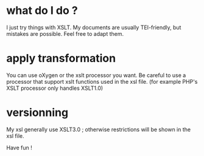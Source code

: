 # what do I do ?
I just try things with XSLT. My documents are usually TEI-friendly, but mistakes are possible. Feel free to adapt them.

# apply transformation
You can use oXygen or the xslt processor you want. Be careful to use a processor that support xslt functions used in the xsl file. (for example PHP's XSLT processor only handles XSLT1.0)

# versionning
My xsl generally use XSLT3.0 ; otherwise restrictions will be shown in the xsl file.

Have fun !
